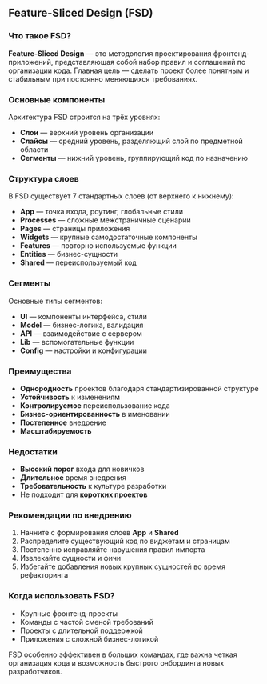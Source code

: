 ## Feature-Sliced Design (FSD)

### Что такое FSD?

**Feature-Sliced Design** — это методология проектирования фронтенд-приложений, представляющая собой набор правил и соглашений по организации кода. Главная цель — сделать проект более понятным и стабильным при постоянно меняющихся требованиях.

### Основные компоненты

Архитектура FSD строится на трёх уровнях:

* **Слои** — верхний уровень организации
* **Слайсы** — средний уровень, разделяющий слой по предметной области
* **Сегменты** — нижний уровень, группирующий код по назначению

### Структура слоев

В FSD существует 7 стандартных слоев (от верхнего к нижнему):

* **App** — точка входа, роутинг, глобальные стили
* **Processes** — сложные межстраничные сценарии
* **Pages** — страницы приложения
* **Widgets** — крупные самодостаточные компоненты
* **Features** — повторно используемые функции
* **Entities** — бизнес-сущности
* **Shared** — переиспользуемый код

### Сегменты

Основные типы сегментов:
* **UI** — компоненты интерфейса, стили
* **Model** — бизнес-логика, валидация
* **API** — взаимодействие с сервером
* **Lib** — вспомогательные функции
* **Config** — настройки и конфигурации

### Преимущества

* **Однородность** проектов благодаря стандартизированной структуре
* **Устойчивость** к изменениям
* **Контролируемое** переиспользование кода
* **Бизнес-ориентированность** в именовании
* **Постепенное** внедрение
* **Масштабируемость**

### Недостатки

* **Высокий порог** входа для новичков
* **Длительное** время внедрения
* **Требовательность** к культуре разработки
* Не подходит для **коротких проектов**

### Рекомендации по внедрению

1. Начните с формирования слоев **App** и **Shared**
2. Распределите существующий код по виджетам и страницам
3. Постепенно исправляйте нарушения правил импорта
4. Извлекайте сущности и фичи
5. Избегайте добавления новых крупных сущностей во время рефакторинга

### Когда использовать FSD?

* Крупные фронтенд-проекты
* Команды с частой сменой требований
* Проекты с длительной поддержкой
* Приложения с сложной бизнес-логикой

FSD особенно эффективен в больших командах, где важна четкая организация кода и возможность быстрого онбординга новых разработчиков.